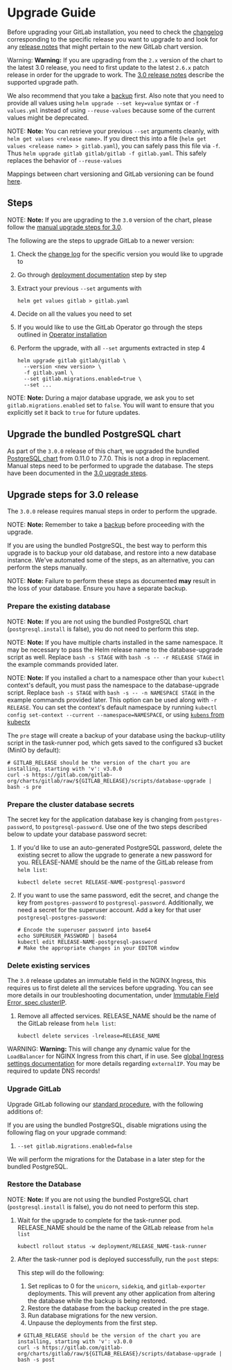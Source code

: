 # Upgrade Guide

Before upgrading your GitLab installation, you need to check the
[changelog](https://gitlab.com/gitlab-org/charts/gitlab/blob/master/CHANGELOG.md)
corresponding to the specific release you want to upgrade to and look for any
[release notes](../releases/index.md) that might pertain to the new GitLab chart
version.

Warning: **Warning:**
If you are upgrading from the `2.x` version of the chart to the latest 3.0 release, you need
to first update to the latest `2.6.x` patch release in order for the upgrade to work.
The [3.0 release notes](../releases/3_0.md) describe the supported upgrade path.

We also recommend that you take a [backup](../backup-restore/index.md) first.
Also note that you need to provide all values using `helm upgrade --set key=value` syntax or `-f values.yml` instead of using `--reuse-values` because some of the current values might be deprecated.

NOTE: **Note:**
You can retrieve your previous `--set` arguments cleanly, with
`helm get values <release name>`. If you direct this into a file
(`helm get values <release name> > gitlab.yaml`), you can safely pass this
file via `-f`. Thus `helm upgrade gitlab gitlab/gitlab -f gitlab.yaml`.
This safely replaces the behavior of `--reuse-values`

Mappings between chart versioning and GitLab versioning can be found [here](../index.md#gitlab-version-mappings).

## Steps

NOTE: **Note:**
If you are upgrading to the `3.0` version of the chart, please follow the [manual upgrade steps for 3.0](#upgrade-steps-for-30-release).

The following are the steps to upgrade GitLab to a newer version:

1. Check the [change log](https://gitlab.com/gitlab-org/charts/gitlab/blob/master/CHANGELOG.md) for the specific version you would like to upgrade to
1. Go through [deployment documentation](./deployment.md) step by step
1. Extract your previous `--set` arguments with

   ```
   helm get values gitlab > gitlab.yaml
   ```

1. Decide on all the values you need to set
1. If you would like to use the GitLab Operator go through the steps outlined in [Operator installation](./operator.md)
1. Perform the upgrade, with all `--set` arguments extracted in step 4

   ```
   helm upgrade gitlab gitlab/gitlab \
     --version <new version> \
     -f gitlab.yaml \
     --set gitlab.migrations.enabled=true \
     --set ...
   ```

NOTE: **Note:**
During a major database upgrade, we ask you to set `gitlab.migrations.enabled` set to `false`. You will want to
ensure that you explicitly set it back to `true` for future updates.

## Upgrade the bundled PostgreSQL chart

As part of the `3.0.0` release of this chart, we upgraded the bundled [PostgreSQL chart](https://github.com/helm/charts/tree/master/stable/postgresql) from 0.11.0 to 7.7.0. This is not a drop in replacement. Manual steps need to be performed to upgrade the database.
The steps have been documented in the [3.0 upgrade steps](#upgrade-steps-for-30-release).

## Upgrade steps for 3.0 release

The `3.0.0` release requires manual steps in order to perform the upgrade.

NOTE: **Note:**
Remember to take a [backup](../backup-restore/index.md) before proceeding with
the upgrade.

If you are using the bundled PostgreSQL, the best way to perform this upgrade is to backup your old database, and restore into a new database instance. We've automated some of the steps, as an alternative, you can perform the steps manually.

NOTE: **Note:**
Failure to perform these steps as documented **may** result in the loss of your database. Ensure you have a separate
backup.

### Prepare the existing database

NOTE: **Note:** If you are not using the bundled PostgreSQL chart (`postgresql.install` is false), you do not need to perform this step.

NOTE: **Note:** If you have multiple charts installed in the same namespace. It may be necessary to pass the Helm release name to the database-upgrade script as well. Replace `bash -s STAGE` with `bash -s -- -r RELEASE STAGE` in the example commands provided later.

NOTE: **Note:** If you installed a chart to a namespace other than your `kubectl` context's default, you must pass the namespace to the database-upgrade script. Replace `bash -s STAGE` with `bash -s -- -n NAMESPACE STAGE` in the example commands provided later. This option can be used along with `-r RELEASE`. You can set the context's default namespace by running `kubectl config set-context --current --namespace=NAMESPACE`, or using [`kubens` from kubectx](https://github.com/ahmetb/kubectx)

 The `pre` stage will create a backup of your database using the backup-utility script in the task-runner pod, which gets saved to the configured s3 bucket (MinIO by default):

 ```shell
 # GITLAB_RELEASE should be the version of the chart you are installing, starting with 'v': v3.0.0
 curl -s https://gitlab.com/gitlab-org/charts/gitlab/raw/${GITLAB_RELEASE}/scripts/database-upgrade | bash -s pre
 ```

### Prepare the cluster database secrets

 The secret key for the application database key is changing from `postgres-password`, to `postgresql-password`. Use one
 of the two steps described below to update your database password secret:

 1. If you'd like to use an auto-generated PostgreSQL password, delete the existing secret to allow the upgrade to generate a new password for you. RELEASE-NAME should be the name of the GitLab release from `helm list`:

    ```shell
    kubectl delete secret RELEASE-NAME-postgresql-password
    ```

 1. If you want to use the same password, edit the secret, and change the key from `postgres-password` to `postgresql-password`. Additionally, we need a secret for the superuser account. Add a key for that user `postgresql-postgres-password`:

    ```shell
    # Encode the superuser password into base64
    echo SUPERUSER_PASSWORD | base64
    kubectl edit RELEASE-NAME-postgresql-password
    # Make the appropriate changes in your EDITOR window
    ```

### Delete existing services

The `3.0` release updates an immutable field in the NGINX Ingress, this requires us to first delete all the services
before upgrading. You can see more details in our troubleshooting documentation, under [Immutable Field Error, spec.clusterIP](../troubleshooting/index.md#specclusterip).

1. Remove all affected services. RELEASE_NAME should be the name of the GitLab release from `helm list`:

    ```shell
    kubectl delete services -lrelease=RELEASE_NAME
    ```

WARNING: **Warning:**
This will change any dynamic value for the `LoadBalancer` for NGINX Ingress from this chart, if in use. See
[global Ingress settings documentation](../charts/globals.md#configure-ingress-settings) for more details regarding
`externalIP`. You may be required to update DNS records!

### Upgrade GitLab

Upgrade GitLab following our [standard procedure](#upgrade-guide), with the following additions of:

If you are using the bundled PostgreSQL, disable migrations using the following flag on your upgrade command:

1. `--set gitlab.migrations.enabled=false`

We will perform the migrations for the Database in a later step for the bundled PostgreSQL.

### Restore the Database

NOTE: **Note:** If you are not using the bundled PostgreSQL chart (`postgresql.install` is false), you do not need to perform this step.

1. Wait for the upgrade to complete for the task-runner pod. RELEASE_NAME should be the name of the GitLab release from `helm list`

   ```shell
   kubectl rollout status -w deployment/RELEASE_NAME-task-runner
   ```

1. After the task-runner pod is deployed successfully, run the `post` steps:

   This step will do the following:

   1. Set replicas to 0 for the `unicorn`, `sidekiq`, and `gitlab-exporter` deployments. This will prevent any other application from altering the database while the backup is being restored.
   1. Restore the database from the backup created in the pre stage.
   1. Run database migrations for the new version.
   1. Unpause the deployments from the first step.

   ```shell
   # GITLAB_RELEASE should be the version of the chart you are installing, starting with 'v': v3.0.0
   curl -s https://gitlab.com/gitlab-org/charts/gitlab/raw/${GITLAB_RELEASE}/scripts/database-upgrade | bash -s post
   ```
